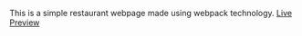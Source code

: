 This is a simple restaurant webpage made using webpack technology. [Live Preview](https://someone-tensai.github.io/Restaurant-Page/index.html)